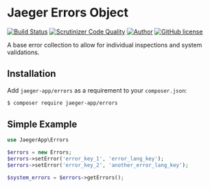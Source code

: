 # Jaeger Errors Object

[![Build Status](https://travis-ci.org/jaeger-app/errors.svg?branch=master)](https://travis-ci.org/jaeger-app/errors)
[![Scrutinizer Code Quality](https://scrutinizer-ci.com/g/jaeger-app/errors/badges/quality-score.png?b=master)](https://scrutinizer-ci.com/g/jaeger-app/errors/?branch=master)
[![Author](http://img.shields.io/badge/author-@mithra62-blue.svg?style=flat-square)](https://twitter.com/mithra62)
[![GitHub license](https://img.shields.io/badge/license-MIT-blue.svg)](https://raw.githubusercontent.com/jaeger-app/bootstrap/master/LICENSE) 

A base error collection to allow for individual inspections and system validations.

## Installation

Add `jaeger-app/errors` as a requirement to your `composer.json`:

```bash
$ composer require jaeger-app/errors
```

## Simple Example

```php
use JaegerApp\Errors

$errors = new Errors;
$errors->setError('error_key_1', 'error_lang_key');
$errors->setError('error_key_2', 'another_error_lang_key');

$system_errors = $errors->getErrors();
```